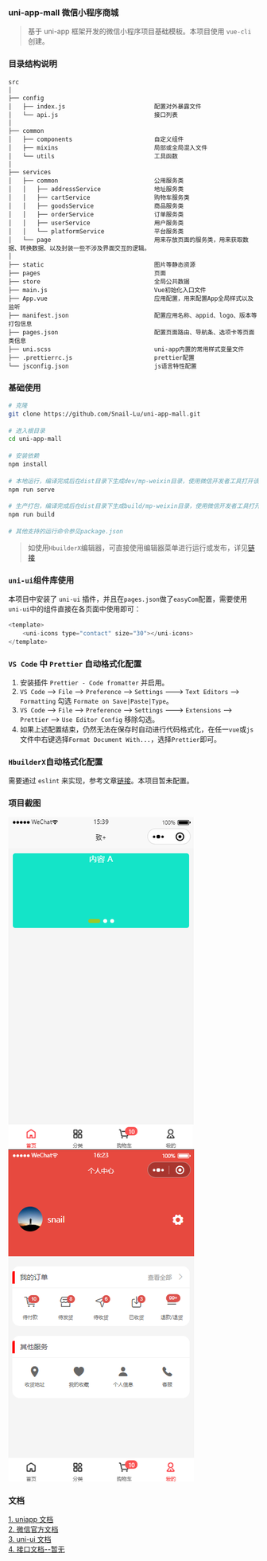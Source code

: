 ### uni-app-mall 微信小程序商城

> 基于 uni-app 框架开发的微信小程序项目基础模板。本项目使用 `vue-cli` 创建。

### 目录结构说明

```
src
│
├── config
│   ├── index.js                         配置对外暴露文件
│   └── api.js                           接口列表
│
├── common
│   ├── components                       自定义组件
│   ├── mixins                           局部或全局混入文件
│   └── utils                            工具函数
│
├── services
│   ├── common                           公用服务类
│   │   ├── addressService               地址服务类
│   │   ├── cartService                  购物车服务类
│   │   ├── goodsService                 商品服务类
│   │   ├── orderService                 订单服务类
│   │   ├── userService                  用户服务类
│   │   └── platformService              平台服务类
│   └── page                             用来存放页面的服务类，用来获取数据、转换数据、以及封装一些不涉及界面交互的逻辑。
│
├── static                               图片等静态资源
├── pages                                页面
├── store                                全局公共数据
├── main.js                              Vue初始化入口文件
├── App.vue                              应用配置，用来配置App全局样式以及监听
├── manifest.json                        配置应用名称、appid、logo、版本等打包信息
├── pages.json                           配置页面路由、导航条、选项卡等页面类信息
├── uni.scss                             uni-app内置的常用样式变量文件
├── .prettierrc.js                       prettier配置
└── jsconfig.json                        js语言特性配置
```

### 基础使用

```bash
# 克隆
git clone https://github.com/Snail-Lu/uni-app-mall.git

# 进入根目录
cd uni-app-mall

# 安装依赖
npm install

# 本地运行，编译完成后在dist目录下生成dev/mp-weixin目录，使用微信开发者工具打开该目录
npm run serve

# 生产打包，编译完成后在dist目录下生成build/mp-weixin目录，使用微信开发者工具打开该目录进行上传发布
npm run build

# 其他支持的运行命令参见package.json
```

> 如使用`HbuilderX`编辑器，可直接使用编辑器菜单进行运行或发布，详见[链接](https://uniapp.dcloud.io/quickstart-hx?id=%e8%bf%90%e8%a1%8cuni-app)

### `uni-ui`组件库使用

本项目中安装了 `uni-ui` 插件，并且在`pages.json`做了`easyCom`配置，需要使用`uni-ui`中的组件直接在各页面中使用即可：

```js
<template>
	<uni-icons type="contact" size="30"></uni-icons>
</template>
```

### `VS Code` 中 `Prettier` 自动格式化配置

1. 安装插件 `Prettier - Code fromatter` 并启用。
2. `VS Code` --> `File` --> `Preference` --> `Settings` ---> `Text Editors` --> `Formatting` 勾选 `Formate on Save|Paste|Type`。
3. `VS Code` --> `File` --> `Preference` --> `Settings` ---> `Extensions` --> `Prettier` --> `Use Editor Config` 移除勾选。
4. 如果上述配置结束，仍然无法在保存时自动进行代码格式化，在任一`vue`或`js`文件中右键选择`Format Document With...`，选择`Prettier`即可。

### `HbuilderX`自动格式化配置

需要通过 `eslint` 来实现，参考文章[链接](https://ask.dcloud.net.cn/article/37070)。本项目暂未配置。

### 项目截图

![image](https://github.com/Snail-Lu/imageGalleries/blob/main/uni-app-mall/image_20210715161503.png?raw=true)
![image](https://github.com/Snail-Lu/imageGalleries/blob/main/uni-app-mall/image_20210715162441.png?raw=true)

### 文档

[1. uniapp 文档](https://uniapp.dcloud.net.cn/)  
[2. 微信官方文档](https://developers.weixin.qq.com/miniprogram/dev/framework/)  
[3. uni-ui 文档](https://ext.dcloud.net.cn/plugin?id=55)  
[4. 接口文档--暂无]()
